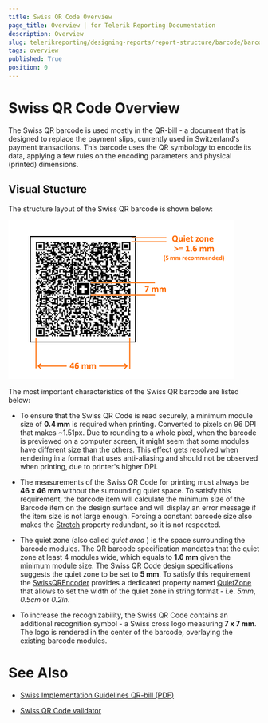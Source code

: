 ```yaml
---
title: Swiss QR Code Overview
page_title: Overview | for Telerik Reporting Documentation
description: Overview
slug: telerikreporting/designing-reports/report-structure/barcode/barcode-types/2d-barcodes/swiss-qr-code/overview
tags: overview
published: True
position: 0
---
```


# Swiss QR Code Overview



The Swiss QR barcode is used mostly in the QR-bill - a document that is designed to replace the payment slips, currently used in Switzerland's payment transactions.         This barcode uses the QR symbology to encode its data, applying a few rules on the encoding parameters and physical (printed) dimensions.       

## Visual Stucture

The structure layout of the Swiss QR barcode is shown below:  

  ![barcode-swiss-qr-structure](images/Barcodes/barcode-swiss-qr-structure.png)

The most important characteristics of the Swiss QR barcode are listed below:         

* To ensure that the Swiss QR Code is read securely, a minimum module size of __0.4 mm__  is required when printing.               Converted to pixels on 96 DPI that makes ~1.51px. Due to rounding to a whole pixel, when the barcode is previewed on a computer screen,               it might seem that some modules have different size than the others.             This effect gets resolved when rendering in a format that uses anti-aliasing and should not be observed when printing, due to printer's higher DPI.             

* The measurements of the Swiss QR Code for printing must always be __46 x 46 mm__  without the surrounding quiet space.               To satisfy this requirement, the barcode item will calculate the minimum size of the Barcode item on the design surface and will display an error message if the item size is not large enough.             Forcing a constant barcode size also makes the  [Stretch](/reporting/api/Telerik.Reporting.Barcode#Telerik_Reporting_Barcode_Stretch)                property redundant, so it is not respected.             

* The quiet zone (also called *quiet area* ) is the space surrounding the barcode modules.               The QR barcode specification mandates that the quiet zone at least 4 modules wide, which equals to __1.6 mm__  given the minimum module size.               The Swiss QR Code design specifications suggests the quiet zone to be set to __5 mm__.             To satisfy this requirement the  [SwissQREncoder](/reporting/api/Telerik.Reporting.Barcodes.SwissQREncoder)  provides a dedicated property named                [QuietZone](/reporting/api/Telerik.Reporting.Barcodes.SwissQREncoder#Telerik_Reporting_Barcodes_SwissQREncoder_QuietZone)                that allows to set the width of the quiet zone in string format - i.e. *5mm*, *0.5cm*  or *0.2in*.             

* To increase the recognizability, the Swiss QR Code contains an additional recognition symbol - a Swiss cross logo measuring __7 x 7 mm__.                The logo is rendered in the center of the barcode, overlaying the existing barcode modules.             

# See Also

 

* [          Swiss Implementation Guidelines QR-bill (PDF)
        ](https://www.paymentstandards.ch/dam/downloads/ig-qr-bill-2019-en.pdf)

 

* [          Swiss QR Code validator
        ](https://www.swiss-qr-invoice.org/validator/)

